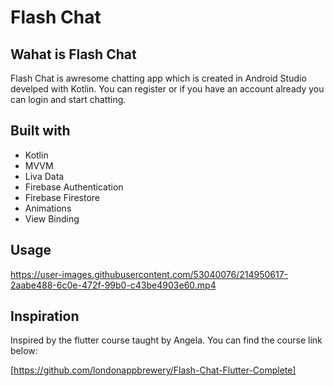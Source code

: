 # Flash Chat

## Wahat is Flash Chat

Flash Chat is awresome chatting app which is created in Android Studio develped with Kotlin. You can register or if you have an account already you can login and start chatting. 



## Built with

- Kotlin
- MVVM
- Liva Data
- Firebase Authentication
- Firebase Firestore
- Animations
- View Binding



## Usage



https://user-images.githubusercontent.com/53040076/214950617-2aabe488-6c0e-472f-99b0-c43be4903e60.mp4






## Inspiration

Inspired by the flutter course taught by Angela.
You can find the course link below:

[https://github.com/londonappbrewery/Flash-Chat-Flutter-Complete]



